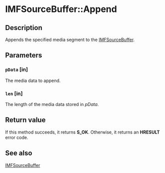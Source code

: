 # IMFSourceBuffer::Append

## Description

Appends the specified media segment to the [IMFSourceBuffer](https://learn.microsoft.com/windows/desktop/api/mfmediaengine/nn-mfmediaengine-imfsourcebuffer).

## Parameters

### `pData` [in]

The media data to append.

### `len` [in]

The length of the media data stored in *pData*.

## Return value

If this method succeeds, it returns **S_OK**. Otherwise, it returns an **HRESULT** error code.

## See also

[IMFSourceBuffer](https://learn.microsoft.com/windows/desktop/api/mfmediaengine/nn-mfmediaengine-imfsourcebuffer)